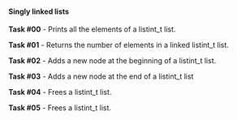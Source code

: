 #### Singly linked lists

**Task #00** - Prints all the elements of a listint_t list.

**Task #01** - Returns the number of elements in a linked listint_t list.

**Task #02** - Adds a new node at the beginning of a listint_t list.

**Task #03** - Adds a new node at the end of a listint_t list

**Task #04** - Frees a listint_t list.

**Task #05** - Frees a listint_t list.
